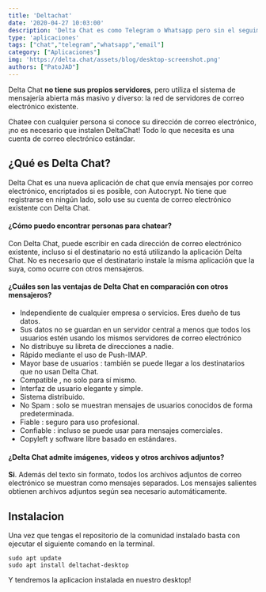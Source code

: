 ```yaml
---
title: 'Deltachat'
date: '2020-04-27 10:03:00'
description: 'Delta Chat es como Telegram o Whatsapp pero sin el seguimiento o el control central. Delta Chat no necesita su número de teléfono.'
type: 'aplicaciones'
tags: ["chat","telegram","whatsapp","email"]
category: ["Aplicaciones"]
img: 'https://delta.chat/assets/blog/desktop-screenshot.png'
authors: ["PatoJAD"]
---
```


Delta Chat **no tiene sus propios servidores**, pero utiliza el sistema de mensajería abierta más masivo y diverso: la red de servidores de correo electrónico existente.

Chatee con cualquier persona si conoce su dirección de correo electrónico, ¡no es necesario que instalen DeltaChat! Todo lo que necesita es una cuenta de correo electrónico estándar.




## ¿Qué es Delta Chat?



Delta Chat es una nueva aplicación de chat que envía mensajes por correo electrónico, encriptados si es posible, con Autocrypt. No tiene que registrarse en ningún lado, solo use su cuenta de correo electrónico existente con Delta Chat.




#### ¿Cómo puedo encontrar personas para chatear?



Con Delta Chat, puede escribir en cada dirección de correo electrónico existente, incluso si el destinatario no está utilizando la aplicación Delta Chat. No es necesario que el destinatario instale la misma aplicación que la suya, como ocurre con otros mensajeros.




#### ¿Cuáles son las ventajas de Delta Chat en comparación con otros mensajeros?



* Independiente de cualquier empresa o servicios. Eres dueño de tus datos.
* Sus datos no se guardan en un servidor central a menos que todos los usuarios estén usando los mismos servidores de correo electrónico
* No distribuye su libreta de direcciones a nadie.
* Rápido mediante el uso de Push-IMAP.
* Mayor base de usuarios : también se puede llegar a los destinatarios que no usan Delta Chat.
* Compatible , no solo para sí mismo.
* Interfaz de usuario elegante y simple.
* Sistema distribuido.
* No Spam : solo se muestran mensajes de usuarios conocidos de forma predeterminada.
* Fiable : seguro para uso profesional.
* Confiable : incluso se puede usar para mensajes comerciales.
* Copyleft y software libre basado en estándares.




#### ¿Delta Chat admite imágenes, videos y otros archivos adjuntos?



**Si**. Además del texto sin formato, todos los archivos adjuntos de correo electrónico se muestran como mensajes separados. Los mensajes salientes obtienen archivos adjuntos según sea necesario automáticamente.




## Instalacion



Una vez que tengas el repositorio de la comunidad instalado basta con ejecutar el siguiente comando en la terminal.



    sudo apt update
    sudo apt install deltachat-desktop



Y tendremos la aplicacion instalada en nuestro desktop!
